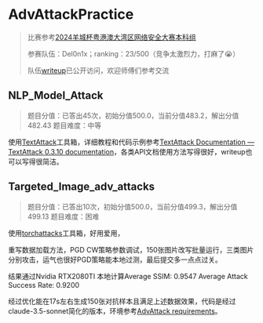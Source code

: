 # AdvAttackPractice

> 比赛参考[2024羊城杯粤港澳大湾区网络安全大赛本科组](https://github.com/CTF-Archives/2024-YCB-Undergraduate) 
>
> 参赛队伍：Del0n1x；ranking：23/500（竞争太激烈力，打麻了😭）
>
> 队伍[writeup](https://www.yuque.com/keyboard-ovrmx/scxvuu/rckx59lv20a3h6uy?singleDoc#)已公开访问，欢迎师傅们参考交流

## NLP_Model_Attack

> 题目分值：已答出45次，初始分值500.0，当前分值483.2，解出分值482.43 题目难度：中等

使用[TextAttack](https://github.com/QData/TextAttack)工具箱，详细教程和代码示例参考[TextAttack Documentation — TextAttack 0.3.10 documentation](https://textattack.readthedocs.io/en/master/)，各类API文档使用方法写得很好，writeup也可以写得很简洁。

## Targeted_Image_adv_attacks

> 题目分值：已答出10次，初始分值500.0，当前分值499.3，解出分值499.13 题目难度：困难

使用[torchattacks](https://github.com/Harry24k/adversarial-attacks-pytorch)工具箱，好用爱用，

重写数据加载方法，PGD CW策略参数调试，150张图片改写批量运行，三类图片分别攻击，运气也很好PGD策略能本地过测，最后提交多一点点过关。

结果通过Nvidia RTX2080TI 本地计算Average SSIM: 0.9547 Average Attack Success Rate: 0.9200

经过优化能在17s左右生成150张对抗样本且满足上述数据效果，代码是经过claude-3.5-sonnet简化的版本，环境参考[AdvAttack requirements](https://github.com/Harry24k/adversarial-attacks-pytorch)。

